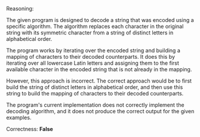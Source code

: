 Reasoning:

The given program is designed to decode a string that was encoded using a specific algorithm. The algorithm replaces each character in the original string with its symmetric character from a string of distinct letters in alphabetical order.

The program works by iterating over the encoded string and building a mapping of characters to their decoded counterparts. It does this by iterating over all lowercase Latin letters and assigning them to the first available character in the encoded string that is not already in the mapping.

However, this approach is incorrect. The correct approach would be to first build the string of distinct letters in alphabetical order, and then use this string to build the mapping of characters to their decoded counterparts.

The program's current implementation does not correctly implement the decoding algorithm, and it does not produce the correct output for the given examples.

Correctness: **False**